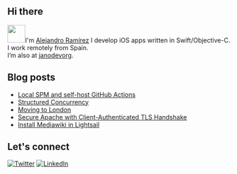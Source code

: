 ## Hi there 
<img src="https://media.giphy.com/media/gM5qFksULw54NMWyry/giphy.gif" width="40px" height="40px">I'm [Alejandro Ramírez](https://jano.dev/)
I develop iOS apps written in Swift/Objective-C. I work remotely from Spain. 
<br/>I’m also at [janodevorg](https://github.com/janodevorg).

## Blog posts
<!-- BLOG-POST-LIST:START -->
- [Local SPM and self-host GitHub Actions](https://jano.dev/programming/2022/04/16/local-spm-ga.html)
- [Structured Concurrency](https://jano.dev/programming/2021/10/28/structured-concurrency.html)
- [Moving to London](https://jano.dev/london/2018/11/06/moving-to-london.html)
- [Secure Apache with Client-Authenticated TLS Handshake](https://jano.dev/apache/ssl/2018/10/05/client-certification-authorization.html)
- [Install Mediawiki in Lightsail](https://jano.dev/lightsail/mediawiki/2018/10/04/install-mediawiki-in-lightsail.html)
<!-- BLOG-POST-LIST:END -->

## Let's connect
[![Twitter](https://img.shields.io/badge/twitter-blue.svg?&style=for-the-badge&logo=twitter&logoColor=white)](http://twitter.com/j4n0)
[![LinkedIn](https://img.shields.io/badge/linkedin-%230077B5.svg?&style=for-the-badge&logo=linkedin&logoColor=white)](https://www.linkedin.com/in/janodev/)
